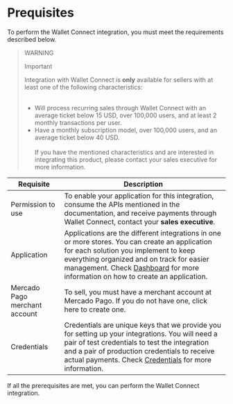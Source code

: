 # Prequisites

To perform the Wallet Connect integration, you must meet the requirements described below.

> WARNING
>
> Important
>
> Integration with Wallet Connect is **only** available for sellers with at least one of the following characteristics:
> <br><br> 
> - Will process recurring sales through Wallet Connect with an average ticket below 15 USD, over 100,000 users, and at least 2 monthly transactions per user. <br>
> - Have a monthly subscription model, over 100,000 users, and an average ticket below 40 USD.
> <br><br> 
> If you have the mentioned characteristics and are interested in integrating this product, please contact your sales executive for more information.

| Requisite | Description
| --- | --- |
| Permission to use| To enable your application for this integration, consume the APIs mentioned in the documentation, and receive payments through Wallet Connect, contact your **sales executive**. |
| Application | Applications are the different integrations in one or more stores. You can create an application for each solution you implement to keep everything organized and on track for easier management. Check [Dashboard](/developers/en/docs/wallet-connect/additional-content/your-integrations/introduction) for more information on how to create an application. |
| Mercado Pago merchant account | To sell, you must have a merchant account at Mercado Pago. If you do not have one, click here to create one. | 
| Credentials | Credentials are unique keys that we provide you for setting up your integrations. You will need a pair of test credentials to test the integration and a pair of production credentials to receive actual payments. Check [Credentials](/developers/en/docs/wallet-connect/additional-content/your-integrations/credentials) for more information. |

If all the prerequisites are met, you can perform the Wallet Connect integration.